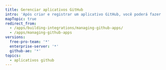 ```yaml
---
title: Gerenciar aplicativos GitHub
intro: 'Após criar e registrar um aplicativo GitHub, você poderá fazer modificações no aplicativo, alterar as permissões, transferir propriedade e e excluir o aplicativo.'
mapTopic: true
redirect_from:
  - /apps/building-integrations/managing-github-apps/
  - /apps/managing-github-apps
versions:
  free-pro-team: '*'
  enterprise-server: '*'
  github-ae: '*'
topics:
  - aplicativos github
---
```


